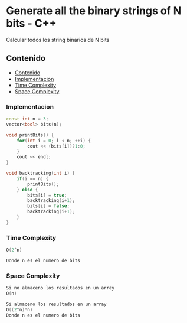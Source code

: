 # Generate all the binary strings of N bits - C++

Calcular todos los string binarios de N bits

## Contenido

* [Contenido](#contenido)
* [Implementacion](#implementacion)
* [Time Complexity](#time-complexity)
* [Space Complexity](#space-complexity)

### Implementacion

```c++
const int n = 3;
vector<bool> bits(n);

void printBits() {
	for(int i = 0; i < n; ++i) {
		cout << (bits[i])?1:0;
	}
	cout << endl;
}

void backtracking(int i) {
	if(i == n) {
		printBits();
	} else {
		bits[i] = true;
		backtracking(i+1);
		bits[i] = false;
		backtracking(i+1);
	}
}
```

### Time Complexity

```c++
O(2^n)

Donde n es el numero de bits
```

### Space Complexity

```c++
Si no almaceno los resultados en un array
O(n)

Si almaceno los resultados en un array
O((2^n)*n)
Donde n es el numero de bits
```